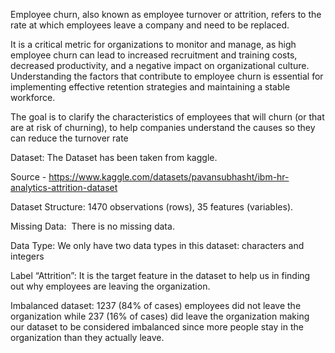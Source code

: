 Employee churn, also known as employee turnover or attrition, refers to the rate at which employees leave a company and need to be replaced. 

It is a critical metric for organizations to monitor and manage, as high employee churn can lead to increased recruitment and training costs, decreased productivity, and a negative impact on organizational culture. 
Understanding the factors that contribute to employee churn is essential for implementing effective retention strategies and maintaining a stable workforce. 

The goal is to clarify the characteristics of employees that will churn (or that are at risk of churning), to help companies understand the causes so they can reduce the turnover rate

Dataset:
The Dataset has been taken from kaggle.

Source - https://www.kaggle.com/datasets/pavansubhasht/ibm-hr-analytics-attrition-dataset

Dataset Structure: 1470 observations (rows), 35 features (variables).

Missing Data:  There is no missing data.

Data Type: We only have two data types in this dataset: characters and integers

Label “Attrition”:  It is the target feature in the dataset to help us in finding out why employees are leaving the organization.

Imbalanced dataset: 1237 (84% of cases) employees did not leave the organization while 237 (16% of cases) did leave the organization making our dataset to be considered imbalanced since more people stay in the organization than they actually leave.

